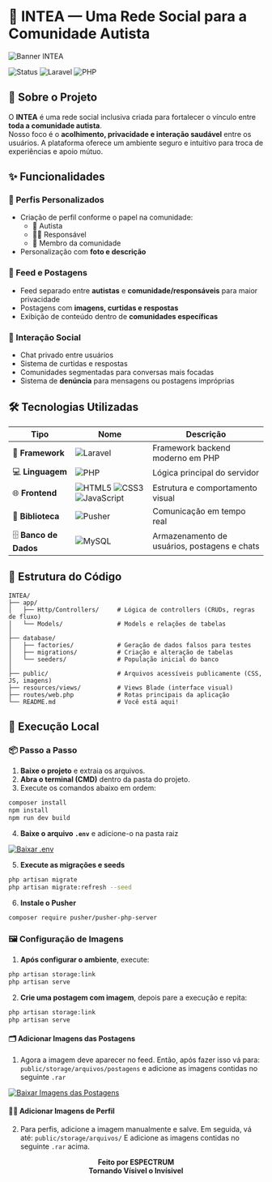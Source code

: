 # 🧩 INTEA — Uma Rede Social para a Comunidade Autista

![Banner INTEA](https://static-cdn.jtvnw.net/jtv_user_pictures/77929c41-b8da-4ddf-8f1f-35a8f6d73a59-profile_banner-480.jpeg)  

![Status](https://img.shields.io/badge/Status-🚧_Em_Desenvolvimento-yellow?style=for-the-badge)
![Laravel](https://img.shields.io/badge/Laravel-v10-FF2D20?style=for-the-badge&logo=laravel&logoColor=white)
![PHP](https://img.shields.io/badge/PHP-8.x-777BB4?style=for-the-badge&logo=php&logoColor=white)

## 💙 Sobre o Projeto  
O **INTEA** é uma rede social inclusiva criada para fortalecer o vínculo entre **toda a comunidade autista**.  
Nosso foco é o **acolhimento, privacidade e interação saudável** entre os usuários. A plataforma oferece um ambiente seguro e intuitivo para troca de experiências e apoio mútuo.

## ✨ Funcionalidades

### 👤 Perfis Personalizados  
- Criação de perfil conforme o papel na comunidade:  
  - 🧠 Autista  
  - 🧍‍♂️ Responsável  
  - 💬 Membro da comunidade  
- Personalização com **foto e descrição**

### 📰 Feed e Postagens  
- Feed separado entre **autistas** e **comunidade/responsáveis** para maior privacidade  
- Postagens com **imagens, curtidas e respostas**  
- Exibição de conteúdo dentro de **comunidades específicas**

### 💬 Interação Social  
- Chat privado entre usuários  
- Sistema de curtidas e respostas  
- Comunidades segmentadas para conversas mais focadas
- Sistema de **denúncia** para mensagens ou postagens impróprias

## 🛠 Tecnologias Utilizadas

| Tipo | Nome | Descrição |
|------|------|------------|
| 🧩 **Framework** | ![Laravel](https://img.shields.io/badge/Laravel-v10-FF2D20?style=flat&logo=laravel&logoColor=white) | Framework backend moderno em PHP |
| 💻 **Linguagem** | ![PHP](https://img.shields.io/badge/PHP-8.x-777BB4?style=flat&logo=php&logoColor=white) | Lógica principal do servidor |
| 🌐 **Frontend** | ![HTML5](https://img.shields.io/badge/HTML5-E34F26?style=flat&logo=html5&logoColor=white) ![CSS3](https://img.shields.io/badge/CSS3-1572B6?style=flat&logo=css3&logoColor=white) ![JavaScript](https://img.shields.io/badge/JavaScript-F7DF1E?style=flat&logo=javascript&logoColor=black) | Estrutura e comportamento visual |
| 🔔 **Biblioteca** | ![Pusher](https://img.shields.io/badge/Pusher-300D4F?style=flat&logo=pusher&logoColor=white) | Comunicação em tempo real |
| 🗄️ **Banco de Dados** | ![MySQL](https://img.shields.io/badge/MySQL-4479A1?style=flat&logo=mysql&logoColor=white) | Armazenamento de usuários, postagens e chats |

## 📁 Estrutura do Código

```plaintext
INTEA/
├── app/
│   ├── Http/Controllers/     # Lógica de controllers (CRUDs, regras de fluxo)
│   └── Models/               # Models e relações de tabelas
│
├── database/
│   ├── factories/            # Geração de dados falsos para testes
│   ├── migrations/           # Criação e alteração de tabelas
│   └── seeders/              # População inicial do banco
│
├── public/                   # Arquivos acessíveis publicamente (CSS, JS, imagens)
├── resources/views/          # Views Blade (interface visual)
├── routes/web.php            # Rotas principais da aplicação
└── README.md                 # Você está aqui!

```

## 🚀 Execução Local

### 📦 Passo a Passo

1. **Baixe o projeto** e extraia os arquivos.  
2. **Abra o terminal (CMD)** dentro da pasta do projeto.  
3. Execute os comandos abaixo em ordem:

```bash
composer install
npm install
npm run dev build
```

4. **Baixe o arquivo `.env`** e adicione-o na pasta raiz

[![Baixar .env](https://img.shields.io/badge/_Baixar_.env-1E90FF?style=for-the-badge&logo=files&logoColor=white)](https://www.mediafire.com/file/2wsbyk0ggoi1e00/.env/file)

5. **Execute as migrações e seeds**
```bash
php artisan migrate
php artisan migrate:refresh --seed
```
6. **Instale o Pusher**
```bash
composer require pusher/pusher-php-server
```

### 🖼️ Configuração de Imagens

1. **Após configurar o ambiente**, execute:
```bash
php artisan storage:link
php artisan serve
```
2. **Crie uma postagem com imagem**, depois pare a execução e repita:
```bash
php artisan storage:link
php artisan serve
```

#### 🗂️ Adicionar Imagens das Postagens
1. Agora a imagem deve aparecer no feed. Então, após fazer isso vá para: 
`public/storage/arquivos/postagens`
e adicione as imagens contidas no seguinte `.rar`

[![Baixar Imagens das Postagens](https://img.shields.io/badge/_Baixar_Imagens_Postagens-FF69B4?style=for-the-badge&logo=files&logoColor=white)](https://www.mediafire.com/file/lb6ia707tis01iw/ImagensTcc.rar/file)

#### 🧍‍♀️ Adicionar Imagens de Perfil
2. Para perfis, adicione a imagem manualmente e salve.
Em seguida, vá até:
`public/storage/arquivos/`
E adicione as imagens contidas no seguinte `.rar` acima.

<p align="center"> <b>Feito por ESPECTRUM</b><br> <b>Tornando Vísivel o Invísivel</b></p> 
